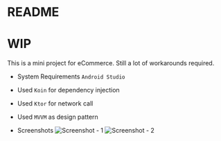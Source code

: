 # README #

# WIP

This is a mini project for eCommerce. Still a lot of workarounds required.


* System Requirements
    `Android Studio`
* Used `Koin` for dependency injection
* Used `Ktor` for network call
* Used `MVVM` as design pattern

* Screenshots
    ![Screenshot - 1](https://github.com/larence-cres/eCommerce-Android/blob/master/screenshots/1.png)
    ![Screenshot - 2](https://github.com/larence-cres/eCommerce-Android/blob/master/screenshots/2.png)